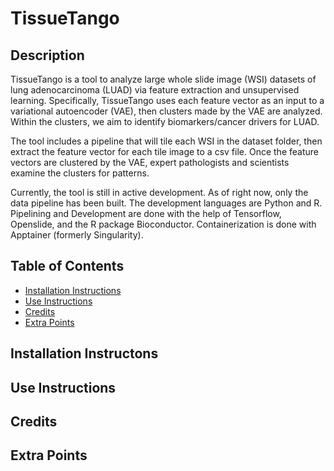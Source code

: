 # TissueTango

## Description
TissueTango is a tool to analyze large whole slide image (WSI) datasets of lung adenocarcinoma (LUAD) via feature extraction and unsupervised learning. Specifically, TissueTango uses each feature vector as an input to a variational autoencoder (VAE), then clusters made by the VAE are analyzed. Within the clusters, we aim to identify biomarkers/cancer drivers for LUAD. 

The tool includes a pipeline that will tile each WSI in the dataset folder, then extract the feature vector for each tile image to a csv file. Once the feature vectors are clustered by the VAE, expert pathologists and scientists examine the clusters for patterns.

Currently, the tool is still in active development. As of right now, only the data pipeline has been built. The development languages are Python and R. Pipelining and Development are done with the help of Tensorflow, Openslide, and the R package Bioconductor. Containerization is done with Apptainer (formerly Singularity).

## Table of Contents
* [Installation Instructions](#install)
* [Use Instructions](#use)
* [Credits](#credits)
* [Extra Points](#extra)

## Installation Instructons <a name="install"></a>



## Use Instructions <a name="use"></a>

## Credits <a name="credits"></a>

## Extra Points <a name="extra"></a>